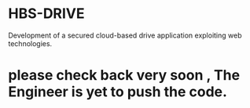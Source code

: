 # HBS-DRIVE
Development of a secured cloud-based drive application exploiting web technologies.
 # please check back very soon , The Engineer is yet to push the code.

